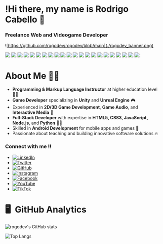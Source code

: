 # !Hi there, my name is Rodrigo Cabello 👋
### Freelance Web and Videogame Developer

![https://github.com/rogodev/rogodev/blob/main](./rogodev_banner.png)

![](https://img.shields.io/badge/Unity-000000?style=flat&logo=unity&logoColor=white)
![](https://img.shields.io/badge/Unreal%20Engine-00B5E2?style=flat&logo=unrealengine&logoColor=white)
![](https://img.shields.io/badge/Game%20Development-FF6347?style=flat&logo=gamepad&logoColor=white)
![](https://img.shields.io/badge/C%23-239120?style=flat&logo=c-sharp&logoColor=white)
![](https://img.shields.io/badge/C%2B%2B-00599C?style=flat&logo=c%2B%2B&logoColor=white)
![](https://img.shields.io/badge/HTML5-E34F26?style=flat&logo=html5&logoColor=white)
![](https://img.shields.io/badge/CSS3-1572B6?style=flat&logo=css3&logoColor=white)
![](https://img.shields.io/badge/JavaScript-F7DF1E?style=flat&logo=javascript&logoColor=black)
![](https://img.shields.io/badge/Node.js-339933?style=flat&logo=node.js&logoColor=white)
![](https://img.shields.io/badge/React-61DAFB?style=flat&logo=react&logoColor=black)
![](https://img.shields.io/badge/MongoDB-47A248?style=flat&logo=mongodb&logoColor=white)
![](https://img.shields.io/badge/SQL-003B57?style=flat&logo=mysql&logoColor=white)
![](https://img.shields.io/badge/Git-F05032?style=flat&logo=git&logoColor=white)
![](https://img.shields.io/badge/GitHub-181717?style=flat&logo=github&logoColor=white)
![](https://img.shields.io/badge/Full%20Stack%20Developer-000000?style=flat&logo=html5&logoColor=white)
![](https://img.shields.io/badge/Android%20Development-Java-3DDC84?style=flat&logo=android&logoColor=white)
![](https://img.shields.io/badge/Mobile%20Development-0288D1?style=flat&logo=android&logoColor=white)
![](https://img.shields.io/badge/Cross%20Platform%20Development-2C2C2C?style=flat&logo=unity&logoColor=white)
![](https://img.shields.io/badge/FMOD-ED502C?style=flat&logo=fmod&logoColor=white)
![](https://img.shields.io/badge/Blender-F5792A?style=flat&logo=blender&logoColor=white)
![](https://img.shields.io/badge/Java-007396?style=flat&logo=java&logoColor=white)
![](https://img.shields.io/badge/Python-3776AB?style=flat&logo=python&logoColor=white)



# About Me 🧑‍💻

- **Programming & Markup Language Instructor** at higher education level 🧑‍🏫
- **Game Developer** specializing in **Unity** and **Unreal Engine** 🎮
- Experienced in **2D/3D Game Development**, **Game Audio**, and **Interactive Media** 🩻
- **Full-Stack Developer** with expertise in **HTML5, CSS3, JavaScript, Node.js**, and **Python** 👨‍💻
- Skilled in **Android Development** for mobile apps and games 📱
- Passionate about teaching and building innovative software solutions 🔥


### Connect with me ‼️


- [![LinkedIn](https://img.shields.io/badge/LINKEDIN-0A66C2?style=flat&logo=linkedin&logoColor=white&labelColor=0077B5&logoWidth=50)](https://www.linkedin.com/in/tuusuario)
- [![Twitter](https://img.shields.io/badge/TWITTER-1DA1F2?style=flat&logo=twitter&logoColor=white&labelColor=00A9E0&logoWidth=50)](https://twitter.com/tuusuario)
- [![GitHub](https://img.shields.io/badge/GITHUB-181717?style=flat&logo=github&logoColor=white&labelColor=F7DF1E&logoWidth=50)](https://github.com/tuusuario)
- [![Instagram](https://img.shields.io/badge/INSTAGRAM-E4405F?style=flat&logo=instagram&logoColor=white&labelColor=FF6347&logoWidth=50)](https://www.instagram.com/tuusuario)
- [![Facebook](https://img.shields.io/badge/FACEBOOK-1877F2?style=flat&logo=facebook&logoColor=white&labelColor=4267B2&logoWidth=50)](https://www.facebook.com/tuusuario)
- [![YouTube](https://img.shields.io/badge/YOUTUBE-FF0000?style=flat&logo=youtube&logoColor=white&labelColor=FF5733&logoWidth=50)](https://www.youtube.com/c/tuusuario)
- [![TikTok](https://img.shields.io/badge/TIKTOK-000000?style=flat&logo=tiktok&logoColor=white&labelColor=58D68D&logoWidth=50)](https://www.tiktok.com/@tuusuario)


# 🖥️ &nbsp;GitHub Analytics           

![rogodev's GitHub stats](https://github-readme-stats.vercel.app/api?username=rogodev&show_icons=true&theme=tokyonight)

![Top Langs](https://github-readme-stats.vercel.app/api/top-langs/?username=rogodev&size_weight=0.5&count_weight=0.5&theme=tokyonight)

<!--
**rogodev/rogodev** is a ✨ _special_ ✨ repository because its `README.md` (this file) appears on your GitHub profile.

Here are some ideas to get you started:

- 🔭 I’m currently working on ...
- 🌱 I’m currently learning ...
- 👯 I’m looking to collaborate on ...
- 🤔 I’m looking for help with ...
- 💬 Ask me about ...
- 📫 How to reach me: ...
- 😄 Pronouns: ...
- ⚡ Fun fact: ...
-->
